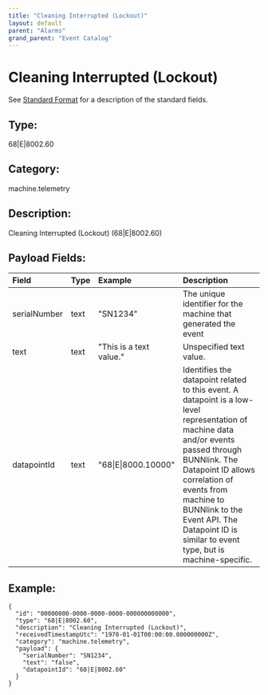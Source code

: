```yaml
---
title: "Cleaning Interrupted (Lockout)"
layout: default
parent: "Alarms"
grand_parent: "Event Catalog"
---
```


# Cleaning Interrupted (Lockout)

See [Standard Format](/event-subscriptions/event-format) for a description of the standard fields.

## Type:

68\|E\|8002.60

## Category:

machine.telemetry

## Description: 

Cleaning Interrupted (Lockout) (68\|E\|8002.60)

## Payload Fields:

| Field | Type | Example | Description |
|:------|:-----|:--------|:------------|
| serialNumber | text | "SN1234" | The unique identifier for the machine that generated the event |
| text | text | "This is a text value." | Unspecified text value. |
| datapointId | text | "68\|E\|8000.10000" | Identifies the datapoint related to this event. A datapoint is a low-level representation of machine data and/or events passed through BUNNlink. The Datapoint ID allows correlation of events from machine to BUNNlink to the Event API. The Datapoint ID is similar to event type, but is machine-specific. |

## Example:

```
{
  "id": "00000000-0000-0000-0000-000000000000",
  "type": "68|E|8002.60",
  "description": "Cleaning Interrupted (Lockout)",
  "receivedTimestampUtc": "1970-01-01T00:00:00.000000000Z",
  "category": "machine.telemetry",
  "payload": {
    "serialNumber": "SN1234",
    "text": "false",
    "datapointId": "68|E|8002.60"
  }
}
```
